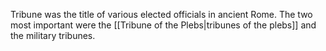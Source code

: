 Tribune was the title of various elected officials in ancient Rome. The two most important were the [[Tribune of the Plebs|tribunes of the plebs]] and the military tribunes.